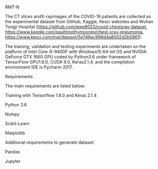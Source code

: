 RMT-N

The CT slices andX-rayimages of the COVID-19 patients are collected as the experimental dataset from GitHub, Kaggle, Kesci websites and Wuhan Tongji Hospital (https://github.com/ieee8023/covid-chestxray-dataset, https://www.kaggle.com/paultimothymooney/chest-xray-pneumonia, https://www.kesci.com/mw/dataset/5e746ec998d4a8002d2b0861).


The training, validation and testing experiments are undertaken on the platform of Intel Core i5-9400F with Windows10 64-bit OS and NVIDIA GeForce GTX 1660 GPU coded by Python3.6 under framework of TensorFlow GPU1.8.0, CUDA 9.0, Keras2.1.4, and the compilation environment IDE is Pycharm 2017.

Requirements

The main requirements are listed below:

Training with Tensorflow 1.8.0 and Keras 2.1.4

Python 3.6

Numpy

Scikit-Learn

Matplotlib

Additional requirements to generate dataset:

Pandas

Jupyter
